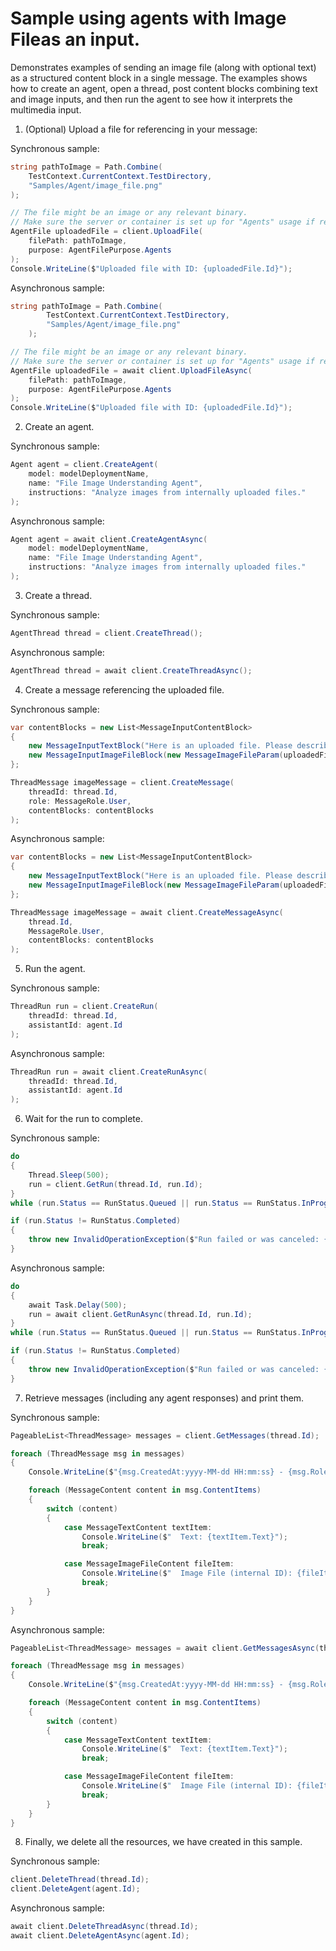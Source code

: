 # Sample using agents with Image Fileas an input.

Demonstrates examples of sending an image file (along with optional text) as a structured content block in a single message. The examples shows how to create an agent, open a thread, post content blocks combining text and image inputs, and then run the agent to see how it interprets the multimedia input.

1. (Optional) Upload a file for referencing in your message:

Synchronous sample:
```C# Snippet:ImageFileInMessageUpload_Sync
string pathToImage = Path.Combine(
    TestContext.CurrentContext.TestDirectory,
    "Samples/Agent/image_file.png"
);

// The file might be an image or any relevant binary.
// Make sure the server or container is set up for "Agents" usage if required.
AgentFile uploadedFile = client.UploadFile(
    filePath: pathToImage,
    purpose: AgentFilePurpose.Agents
);
Console.WriteLine($"Uploaded file with ID: {uploadedFile.Id}");
```

Asynchronous sample:
```C# Snippet:ImageFileInMessageUpload
string pathToImage = Path.Combine(
        TestContext.CurrentContext.TestDirectory,
        "Samples/Agent/image_file.png"
    );

// The file might be an image or any relevant binary.
// Make sure the server or container is set up for "Agents" usage if required.
AgentFile uploadedFile = await client.UploadFileAsync(
    filePath: pathToImage,
    purpose: AgentFilePurpose.Agents
);
Console.WriteLine($"Uploaded file with ID: {uploadedFile.Id}");
```

2. Create an agent.

Synchronous sample:
```C# Snippet:ImageFileInMessageCreateAgent_Sync
Agent agent = client.CreateAgent(
    model: modelDeploymentName,
    name: "File Image Understanding Agent",
    instructions: "Analyze images from internally uploaded files."
);
```

Asynchronous sample:
```C# Snippet:ImageFileInMessageCreateAgent
Agent agent = await client.CreateAgentAsync(
    model: modelDeploymentName,
    name: "File Image Understanding Agent",
    instructions: "Analyze images from internally uploaded files."
);
```

3. Create a thread.

Synchronous sample:
```C# Snippet:ImageFileInMessageCreateThread_Sync
AgentThread thread = client.CreateThread();
```

Asynchronous sample:
```C# Snippet:ImageFileInMessageCreateThread
AgentThread thread = await client.CreateThreadAsync();
```

4. Create a message referencing the uploaded file.

Synchronous sample:
```C# Snippet:ImageFileInMessageCreateMessage_Sync
var contentBlocks = new List<MessageInputContentBlock>
{
    new MessageInputTextBlock("Here is an uploaded file. Please describe it:"),
    new MessageInputImageFileBlock(new MessageImageFileParam(uploadedFile.Id))
};

ThreadMessage imageMessage = client.CreateMessage(
    threadId: thread.Id,
    role: MessageRole.User,
    contentBlocks: contentBlocks
);
```

Asynchronous sample:
```C# Snippet:ImageFileInMessageCreateMessage
var contentBlocks = new List<MessageInputContentBlock>
{
    new MessageInputTextBlock("Here is an uploaded file. Please describe it:"),
    new MessageInputImageFileBlock(new MessageImageFileParam(uploadedFile.Id))
};

ThreadMessage imageMessage = await client.CreateMessageAsync(
    thread.Id,
    MessageRole.User,
    contentBlocks: contentBlocks
);
```

5. Run the agent.

Synchronous sample:
```C# Snippet:ImageFileInMessageCreateRun_Sync
ThreadRun run = client.CreateRun(
    threadId: thread.Id,
    assistantId: agent.Id
);
```

Asynchronous sample:
```C# Snippet:ImageFileInMessageCreateRun
ThreadRun run = await client.CreateRunAsync(
    threadId: thread.Id,
    assistantId: agent.Id
);
```

6. Wait for the run to complete.

Synchronous sample:
```C# Snippet:ImageFileInMessageWaitForRun_Sync
do
{
    Thread.Sleep(500);
    run = client.GetRun(thread.Id, run.Id);
}
while (run.Status == RunStatus.Queued || run.Status == RunStatus.InProgress);

if (run.Status != RunStatus.Completed)
{
    throw new InvalidOperationException($"Run failed or was canceled: {run.LastError?.Message}");
}
```

Asynchronous sample:
```C# Snippet:ImageFileInMessageWaitForRun
do
{
    await Task.Delay(500);
    run = await client.GetRunAsync(thread.Id, run.Id);
}
while (run.Status == RunStatus.Queued || run.Status == RunStatus.InProgress);

if (run.Status != RunStatus.Completed)
{
    throw new InvalidOperationException($"Run failed or was canceled: {run.LastError?.Message}");
}
```

7. Retrieve messages (including any agent responses) and print them.

Synchronous sample:
```C# Snippet:ImageFileInMessageReview_Sync
PageableList<ThreadMessage> messages = client.GetMessages(thread.Id);

foreach (ThreadMessage msg in messages)
{
    Console.WriteLine($"{msg.CreatedAt:yyyy-MM-dd HH:mm:ss} - {msg.Role,10}:");

    foreach (MessageContent content in msg.ContentItems)
    {
        switch (content)
        {
            case MessageTextContent textItem:
                Console.WriteLine($"  Text: {textItem.Text}");
                break;

            case MessageImageFileContent fileItem:
                Console.WriteLine($"  Image File (internal ID): {fileItem.FileId}");
                break;
        }
    }
}
```

Asynchronous sample:
```C# Snippet:ImageFileInMessageReview
PageableList<ThreadMessage> messages = await client.GetMessagesAsync(thread.Id);

foreach (ThreadMessage msg in messages)
{
    Console.WriteLine($"{msg.CreatedAt:yyyy-MM-dd HH:mm:ss} - {msg.Role,10}:");

    foreach (MessageContent content in msg.ContentItems)
    {
        switch (content)
        {
            case MessageTextContent textItem:
                Console.WriteLine($"  Text: {textItem.Text}");
                break;

            case MessageImageFileContent fileItem:
                Console.WriteLine($"  Image File (internal ID): {fileItem.FileId}");
                break;
        }
    }
}
```

8. Finally, we delete all the resources, we have created in this sample.

Synchronous sample:
```C# Snippet:ImageFileInMessageCleanup_Sync
client.DeleteThread(thread.Id);
client.DeleteAgent(agent.Id);
```

Asynchronous sample:
```C# Snippet:ImageFileInMessageCleanup
await client.DeleteThreadAsync(thread.Id);
await client.DeleteAgentAsync(agent.Id);
```